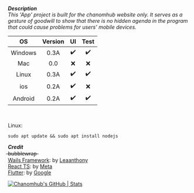 ***Description***
<br>
*This 'App' project is built for the chanomhub website only. It serves as a gesture of goodwill to show that there is no hidden agenda in the program that could cause problems for users' mobile devices.*
<br>

|     OS      |   Version   |   UI    |   Test    |
| :---: | :---: | :---: |  :---: |
| Windows  | 0.3A  | ✔️ | ✔️
| Mac  | 0.0  | ❌ | ❌
| Linux  | 0.3A  | ✔️ | ✔️
| ios  | 0.2A  | ✔️ | ❌
| Android  | 0.2A  | ✔️ | ✔️ 
<br>

Linux:
```
sudo apt update && sudo apt install nodejs
```


***Credit***
<br>
̶b̶u̶b̶b̶l̶e̶w̶r̶a̶p̶ 
<br>
[Wails Framework](https://github.com/wailsapp/wails): by [Leaanthony](https://github.com/leaanthony)
<br>
[React TS](https://github.com/facebook/react): by [Meta](https://github.com/facebook)
<br>
[Flutter](https://flutter.dev/): by [Google](https://developers.google.com/learn/topics/flutter)



[![Chanomhub's GitHub | Stats](https://stats.quine.sh/Chanomhub/github?theme=dark)](https://quine.sh?utm_source=widgets&utm_campaign=Chanomhub)
